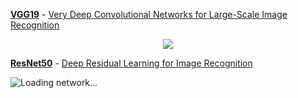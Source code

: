 **[VGG19](https://github.com/Quan-Sun/Dive-into-Machine-Learning/blob/master/models/VGG19.ipynb)** - [Very Deep Convolutional Networks for Large-Scale Image Recognition](https://arxiv.org/abs/1409.1556)

<div align=center><img src="https://github.com/Quan-Sun/Dive-into-Machine-Learning/blob/master/models/images/VGG19.png"/></div>

**[ResNet50](https://github.com/Quan-Sun/Dive-into-Machine-Learning/blob/master/models/RestNet50.ipynb)** - [Deep Residual Learning for Image Recognition](https://arxiv.org/abs/1512.03385)

<html>
<head>
    <meta charset="utf-8">
    <title>Netscope</title>
    <link href='http://fonts.googleapis.com/css?family=Roboto:400,300' rel='stylesheet' type='text/css'>
    <link rel="stylesheet" href="assets/css/tooltip.css">
    <link rel="stylesheet" href="assets/css/codemirror.css">
    <link rel="stylesheet" href="assets/css/netscope.css">
    <script src="assets/js/lib/lodash.min.js"></script>
    <script src="assets/js/lib/jquery.min.js"></script>
    <script src="assets/js/lib/jquery.qtip.min.js"></script>
    <script src="assets/js/lib/d3.min.js"></script>
    <script src="assets/js/lib/dagre-d3.min.js"></script>
    <script src="assets/js/lib/director.min.js"></script>
    <script src="assets/js/netscope.js"></script>
</head>
<body>
<div id="master-container">
    <div id='net-column' class="column">
        <div id="net-spinner">
            <img src="assets/img/loading.svg" title="Loading network..." />
        </div>
        <div id="net-error" style="display:none">
            <div class="title">Error Encountered</div>
            <div class="msg"></div>
        </div>
        <div id="net-warning" style="display:none">
            <div class="title">Warning</div>
            <div class="msg"></div>
        </div>
        <div id="net-container">
            <div id="net-group">
                <h1 id="net-title"></h1>
                <svg id="net-svg"></svg>
            </div>
        </div>
    </div>
</div>
</body>
</html>
